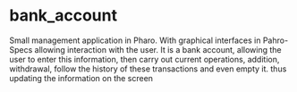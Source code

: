 # bank_account
Small management application in Pharo.
With graphical interfaces in Pahro-Specs allowing interaction with the user.
It is a bank account, allowing the user to enter this information, then carry out current operations, addition, withdrawal, follow the history of these transactions and even empty it. thus updating the information on the screen
